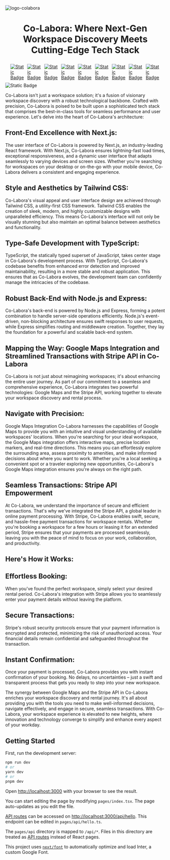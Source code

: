 <img src="https://i.ibb.co/pnnhjFm/logo-colabora.png" alt="logo-colabora" border="0" align="center">
<h1 align="center">Co-Labora: Where Next-Gen Workspace Discovery Meets Cutting-Edge Tech Stack</h1>

<div style="display: flex; justify-content: align-items: center; center; padding: 8px 16px; gap: 8px;">
<a href="https://nextjs.org/docs">
<img alt="Static Badge" src="https://img.shields.io/badge/NextJs-v%2013.4.18-Black?style=plastic&logo=nextdotjs&logoColor=%23ffffff&labelColor=black&color=grey">
</a>
<a href="https://nodejs.org/en/docs">
    <img alt="Static Badge" src="https://img.shields.io/badge/node-v18.16.1-green?logo=Node.js&logoColor=silver&labelColor=%23339933&color=gray">
</a> 
<!-- <a href="https://developer.mozilla.org/en-US/">
    <img alt="Static Badge" src="https://img.shields.io/badge/MDN-Web%20Docs-gray?logo=mdnwebdocs&logoColor=white&labelColor=%23000000">
</a>  -->
<a href="https://docs.npmjs.com/">
    <img alt="Static Badge" src="https://img.shields.io/badge/NPM-9.5.1-gray?logo=npm&logoColor=white&label=NPM&labelColor=%23CB3837">
</a> 
<a href="https://github.com/nvm-sh/nvm">
    <img alt="Static Badge" src="https://img.shields.io/badge/NVM-0.39.1-gray?logoColor=white&label=NVM&labelColor=green">
</a> 
<a href="https://v3.vitejs.dev/">
    <img alt="Static Badge" src="https://img.shields.io/badge/Vite-v%203-gray?logo=Vite&logoColor=white&label=Vite&labelColor=%23646CFF">
</a>
<a href="https://tailwindcss.com/docs/guides/vite">
    <img alt="Static Badge" src="https://img.shields.io/badge/Tailwind-v%203.3.2%20for%20vite-gray?logo=tailwindcss&logoColor=white&label=Taildwind&labelColor=%2306B6D4">
</a>
<a href="https://vitejs.dev/guide/features.html">
    <img alt="Static Badge" src="https://img.shields.io/badge/Tailwind-1.63.6%20for%20vite-gray?style=plastic&logo=sass&logoColor=white&label=Sass&labelColor=%23CC6699">
</a>
<a href="https://www.typescriptlang.org/docs/">
    <img alt="Static Badge" src="https://img.shields.io/badge/typescript-v%205.0.2-gray?logo=typescript&logoColor=white&label=TypeScript&labelColor=%233178C6">
</a>
<a href="https://daisyui.com/">
    <img alt="Static Badge" src="https://img.shields.io/badge/daisyui-v%203.1.7-gray?style=plastic&logo=daisyui&logoColor=white&label=Daisyui&labelColor=%235A0EF8">
</a>
<!-- <a href="https://git-scm.com/doc">
    <img alt="Static Badge" src="https://img.shields.io/badge/status-v%202.34.1-gray?logo=git&logoColor=white&label=Git&labelColor=%232396F3">
</a> -->
<!-- <a href="https://github.com/Paoox/RetoReact">
    <img alt="Static Badge" src="https://img.shields.io/badge/GitHub-repository-gray?logo=github&logoColor=white&label=GitHub&labelColor=%23181717">
</a> -->
<!-- <a href="https://www.mongodb.com/">
    <img alt="Static Badge" src="https://img.shields.io/badge/mongoDB-cluster-gray?logo=mongodb&logoColor=white&label=MongoBD&labelColor=%2347A248">
</a>
<a href="https://mongoosejs.com/">
    <img alt="Static Badge" src="https://img.shields.io/badge/mongoose-v%207.3.0-gray?logo=mongoose&logoColor=white&label=Mongoose&labelColor=%23880000">
</a> -->
<!-- <a href="https://www.mongodb.com/docs/">
    <img alt="Static Badge" src="https://img.shields.io/badge/mongoose-v%204.18.2-gray?logo=express&logoColor=white&label=Express&labelColor=%23000000">
</a>
<a href="https://www.npmjs.com/package/bcrypt">
    <img alt="Static Badge" src="https://img.shields.io/badge/bcrypt-v%205.1.0-gray?logoColor=white&label=Bcrypt&labelColor=%23E6484F">
</a> -->
<!-- <a href="https://www.mongodb.com/products/compass">
    <img alt="Static Badge" src="https://img.shields.io/badge/GU--%20%2300a564?style=plastic&logoColor=white&label=Compass&labelColor=%20%2300a564">
</a> -->
<!-- <a href="https://www.npmjs.com/package/nodemon">
    <img alt="Static Badge" src="https://img.shields.io/badge/nodeamon-v%202.0.22-gray?logo=nodemon&logoColor=white&label=Nodemon&labelColor=%2376D04B">
</a>
<a href="https://docs.insomnia.rest/">
    <img alt="Static Badge" src="https://img.shields.io/badge/Insomia-API%20Rest-gray?logo=insomnia&logoColor=white&label=Insomnia&labelColor=%234000BF">
</a> -->
</div>
<img alt="Static Badge" src="https://img.shields.io/badge/status-Developing-gray?logoColor=white&label=Status&labelColor=%232396F3">

Co-Labora isn't just a workspace solution; it's a fusion of visionary workspace discovery with a robust technological backbone. Crafted with precision, Co-Labora is poised to be built upon a sophisticated tech stack that comprises the best-in-class tools for seamless performance and user experience. Let's delve into the heart of Co-Labora's architecture:

## Front-End Excellence with Next.js:
The user interface of Co-Labora is powered by Next.js, an industry-leading React framework. With Next.js, Co-Labora ensures lightning-fast load times, exceptional responsiveness, and a dynamic user interface that adapts seamlessly to varying devices and screen sizes. Whether you're searching for workspaces on your desktop or on-the-go with your mobile device, Co-Labora delivers a consistent and engaging experience.

## Style and Aesthetics by Tailwind CSS:
Co-Labora's visual appeal and user interface design are achieved through Tailwind CSS, a utility-first CSS framework. Tailwind CSS enables the creation of sleek, modern, and highly customizable designs with unparalleled efficiency. This means Co-Labora's interface will not only be visually stunning but also maintain an optimal balance between aesthetics and functionality.

## Type-Safe Development with TypeScript:
TypeScript, the statically typed superset of JavaScript, takes center stage in Co-Labora's development process. With TypeScript, Co-Labora's codebase benefits from enhanced error detection and improved maintainability, resulting in a more stable and robust application. This ensures that as Co-Labora evolves, the development team can confidently manage the intricacies of the codebase.

## Robust Back-End with Node.js and Express:
Co-Labora's back-end is powered by Node.js and Express, forming a potent combination to handle server-side operations efficiently. Node.js's event-driven, non-blocking architecture ensures swift responses to user requests, while Express simplifies routing and middleware creation. Together, they lay the foundation for a powerful and scalable back-end system.

## Mapping the Way: Google Maps Integration and Streamlined Transactions with Stripe API in Co-Labora

Co-Labora is not just about reimagining workspaces; it's about enhancing the entire user journey. As part of our commitment to a seamless and comprehensive experience, Co-Labora integrates two powerful technologies: Google Maps and the Stripe API, working together to elevate your workspace discovery and rental process.

## Navigate with Precision: 
Google Maps Integration
Co-Labora harnesses the capabilities of Google Maps to provide you with an intuitive and visual understanding of available workspaces' locations. When you're searching for your ideal workspace, the Google Maps integration offers interactive maps, precise location markers, and real-time directions. This means you can effortlessly explore the surrounding area, assess proximity to amenities, and make informed decisions about where you want to work. Whether you're a local seeking a convenient spot or a traveler exploring new opportunities, Co-Labora's Google Maps integration ensures you're always on the right path.

## Seamless Transactions: Stripe API Empowerment
At Co-Labora, we understand the importance of secure and efficient transactions. That's why we've integrated the Stripe API, a global leader in online payment processing. With Stripe, Co-Labora enables swift, secure, and hassle-free payment transactions for workspace rentals. Whether you're booking a workspace for a few hours or leasing it for an extended period, Stripe ensures that your payments are processed seamlessly, leaving you with the peace of mind to focus on your work, collaboration, and productivity.

## Here's How it Works:

## Effortless Booking: 
When you've found the perfect workspace, simply select your desired rental period. Co-Labora's integration with Stripe allows you to seamlessly enter your payment details without leaving the platform.

## Secure Transactions: 
Stripe's robust security protocols ensure that your payment information is encrypted and protected, minimizing the risk of unauthorized access. Your financial details remain confidential and safeguarded throughout the transaction.

## Instant Confirmation: 
Once your payment is processed, Co-Labora provides you with instant confirmation of your booking. No delays, no uncertainties – just a swift and transparent process that gets you ready to step into your new workspace.

The synergy between Google Maps and the Stripe API in Co-Labora enriches your workspace discovery and rental journey. It's all about providing you with the tools you need to make well-informed decisions, navigate effectively, and engage in secure, seamless transactions. With Co-Labora, your workspace experience is elevated to new heights, where innovation and technology converge to simplify and enhance every aspect of your workday.

## Getting Started

First, run the development server:

```bash
npm run dev
# or
yarn dev
# or
pnpm dev
```

Open [http://localhost:3000](http://localhost:3000) with your browser to see the result.

You can start editing the page by modifying `pages/index.tsx`. The page auto-updates as you edit the file.

[API routes](https://nextjs.org/docs/api-routes/introduction) can be accessed on [http://localhost:3000/api/hello](http://localhost:3000/api/hello). This endpoint can be edited in `pages/api/hello.ts`.

The `pages/api` directory is mapped to `/api/*`. Files in this directory are treated as [API routes](https://nextjs.org/docs/api-routes/introduction) instead of React pages.

This project uses [`next/font`](https://nextjs.org/docs/basic-features/font-optimization) to automatically optimize and load Inter, a custom Google Font.

